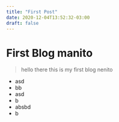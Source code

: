 ```yaml
---
title: "First Post"
date: 2020-12-04T13:52:32-03:00
draft: false
---
```


# First Blog manito

> hello there this is my first blog nenito

- asd
- bb
- asd
- b
- absbd
- b

